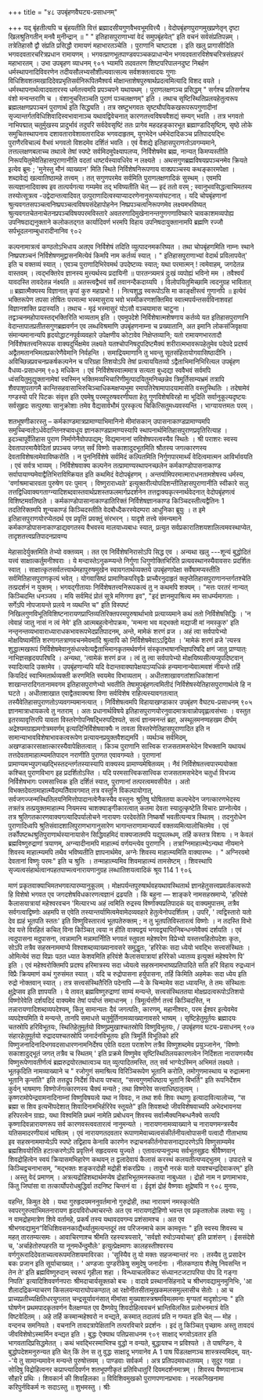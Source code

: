 +++
title = "४८ उपबृंहणवैघट्य-प्रसाधनम्"

+++
यद् बृंहतीत्यपि च बृंहयतीति वित्तं 
ब्रह्मादसीयगुणवैभवभूमवित्त्यै । 
वेदोपबृंहणपुराणमुखप्रणेतृन् 
दृष्टा खिलश्रुतिगतीन् मनवै मुनीन्द्रान् ॥ 
" 
" इतिहासपुराणाभ्यां वेदं समुपबृंहयेत्” इति वचनं सर्वसंप्रतिपन्नम् । तत्रेतिहासौ द्वौ संप्रति प्रसिद्धौ रामायणं महाभारतञ्चेति । पुराणानि चाष्टादश । इति खलु प्रागासीदिति भगवदवतारचरित्रप्रधान रामायणम् । भगवत्प्राणभूतपाण्डवपञ्चकप्राधान्येन भगवदवतारविशेषचरित्रसंग्रहपरं महाभारतम् । उभा
उपबृहण व्याधनम् 
९०१ 
भ्यामपि तदवतरण शिष्टपरिपालनदुष्ट निबर्हण धर्मस्थापनादिविवरणेन तदीयसौलभ्यसौशील्यवात्सल्य सर्वशक्तत्वादयः गुणाः विधिशिवशतमखादिदेवप्रभृतिसर्वनिरूपितमैश्वर्य मोक्षान्ताशेषपुरुषार्थप्रदत्वमित्यादि विशद वयते । धर्मस्थापनार्थत्वादवतारस्य धर्मतत्त्वमपि प्रपञ्चपने यथायथम् । पुराणलक्षणञ्च प्रसिद्धम् " सर्गश्च प्रतिसर्गश्च वंशो मन्वन्तराणि च । वंशानुचरितञ्चति पुराणं पञ्चलक्षणम्" इति । तथाच सृष्टिस्थितिप्रलयहेतुत्वरूप ब्रह्मलक्षणप्रपञ्चनं पुराणार्थ इति सिद्ध्यति । तत्र स्रष्टुभगवतः सृष्ट्यौपयिकखरूपरूपगुणादीनां सृज्यान्तर्गतविधिशिवादिस्वभावानाञ्च यथावद्विवेचनात् कारणतत्त्वविषयवैशद्यं सम्यग् भवति । तत्र भगवतो नाभिपद्मात् चतुर्मुखस्य प्रादुर्भावं तदुपरि सर्वदेवसृष्टिं ततः प्रागेव महदहङ्कारभूत ब्रह्माण्डादिसृष्टिम्, सृष्ठे लोके समुचितस्थापनाय दशावतारावेशावतारादिक भगवदाहृतम्, युगभेदेन धर्मभेदादिकञ्च प्रतिपादयद्भिः पुराणैरविचाल्यं वैभवं भगवतो विशदमेव दर्शितं भवति । एवं वैशद्ये इतिहासपुराणतोऽवगम्यमाने, तत्तल्लक्षणबलाच्च तथात्वे तेषां स्पष्टे सर्वमिदमुपेक्ष्यापलप्य, निर्विशेषमेव ब्रह्म, नान्यत् किमप्यस्तीति निरूपयितुमेवेतिहासपुराणानीति वदतां धाष्टर्यस्यावधिरेव न लक्ष्यते । अथसगुणब्रह्मविषयप्रपञ्चनमेव क्रियते इत्येव ब्रूमः ; 'मुनेस्तु मौनं व्याख्यान' मिति स्थिते निर्विशेषनिरूपणाय वाक्प्रपञ्चस्य कथङ्कारमपेक्षा । शब्दावेद्यं खल्वातिष्ठामहे तत्त्वम् । तत् सगुणपरमेव सर्वमिति पुराणलक्षणादिकं सुस्थम् । एवमपि सत्यज्ञानादिवाक्य इव तात्पर्यगत्या गम्यमेव तद् भविष्यतीति चेत् — इदं ततो वरम् ; स्वानुभवसिद्धत्वाभिमतस्य तस्योत्सूत्रत्व -उद्वेदान्तत्वादिवत् उत्पुराणादित्वस्याप्यादरणेनानुरूप्यसंघटनात् । यदि चोपबृंहणानां श्रुत्यवगतसपञ्चत्वनिष्प्रपञ्चत्वविषयसंदेहापोहनेन निष्प्रपञ्चत्वनिरूपणमेव लक्ष्यमभविष्यत् श्रुत्यवगतचेतनाचेतनप्रपञ्चविषयपरमविस्तारे अवतरणादिमुखेनानन्तगुणगणाविष्कारे चावकाशमव्यपोह्य उपनिषदाद्यनुक्ताने कलोकतद्गत कार्यादिवर्ण भरमपि विहाय उपनिषदायुक्तानामपि ब्रह्मणि रज्जौ सर्पभूदलनाम्बुधारादीनानिव 
९०२ 

कल्पनामात्रत्वं कण्ठतोऽभिधाय अतएव निर्विशेषं तदिति व्युत्पादनमकरिष्यत । तथा चोपबृंहणमिति नाम्नः स्थाने निष्प्रपश्ञ्चनं निर्विशेषणमुद्वासनमित्येवं किमपि नाम कर्तव्यं स्यात् । " इतिहासपुराणाभ्यां वेदार्थ प्रविलापयेत्' इति च वक्तव्यं स्यात् । एवञ्च पुराणादिभिरेवमर्थ उपदेष्टव्यः स्यात्; यथा
परमात्मन् ! त्वमेवाहम्, जगदेतन्न वास्तवम् । त्वद्भक्तिरेव ज्ञानस्य मुत्त्यर्थस्य प्रदायिनी ॥ पारतन्त्र्यमत्रं दुःखं व्यपोह्यं भविनो मम । तवैश्वर्यं यावदस्ति तावदेतन्न नंक्ष्यति ॥ अतस्त्वद्वैभवं सर्वं तवानन्दैकदाय्यपि । विलोपयितुमिच्छामि त्वदनुग्रह भावितात् ॥ ब्रह्मात्मैक्यस्य विज्ञानात् कृपां कुरु महाप्रभो ! । 
नित्यशुद्ध स्वरूपोऽसि मा काङ्क्षीस्त्वं गुणानपि ॥ 
इत्येवं भक्तिरूपेण तपसा तोषितः परमात्मा भस्मासुराय भवो भस्मीकरणशक्तिमिव स्वात्मपर्यन्तसर्वविनाशवहां विज्ञानशक्ति प्रदास्यति । तथाच -
मृढं भस्मासुरं योऽसौ वञ्चयामास चाटुना । तद्वञ्चनमहोपायस्तद्भक्तिरिति भाव्यताम् इति । 
एवमुपदेशे निर्विशेषात्मशेषणाय कर्तव्ये यत इतिहासपुराणानि वेदान्तापातप्रतीतसगुणब्रह्मवर्णन एव लब्धविश्रमाणि उपबृंहणनाम्ना च प्रख्यातानि, अत इमानि लोकसंजिवृक्षया संमान्यमानान्यपि हृदयोद्धाटनपूर्वव्यवहारे उपेक्षणीय कोटावेव निक्षेप्तव्यानि; यतो रामायणभारतादौ निर्विशेषतत्त्वनिरूपक वाक्यदुर्भिक्षमेव लक्ष्यते यतश्चोपनिषदुपदिष्टमैक्यं शरीरात्मभावरूपहेतुमेव पदेपदे प्रदर्श्य अद्वैतमतानभिमतप्रकारेणैवेमानि निर्वहन्ति । समाद्रियमाणानि तु भवन्तु सूतसंहितायोगवासिष्ठादीनि । अविच्छिन्नप्रवचनप्रकर्षकल्पनेन च परिग्रहा तिशयोऽपि तेषां प्रत्याययितव्यो ऽद्वैताभिमानिभिरित्यल
उपबृंहण वैधव्य-प्रसाधनम् 
९०३ 
मधिकेन । एवं निर्विशेषस्वात्ममात्र सत्यता बुध्दद्या स्ववैभवं सर्वमपि ध्वंसयितुमुद्युक्तानामेषां स्वस्मिन् भक्तिमव्यभिचारिणीमुत्पादयितुमनिच्छन्नेव त्रिमूर्तिसाम्यभ्रमं तत्रापि शैवपाशुपतागमै कान्तिसहवासाभिरुचिञ्चाधिकमक्षप्यभूमा रमापतिरेषामापादयामासेति वस्तुस्थितिः । तदेषामेवं गण्डस्यो परि पिटकः संवृत्त इति एवमेषु परमपुरुषवरणीयता हेतु गुणविशेषविरहो मा भूदिति सर्वानुकूल्यदृष्टयः सर्वसुहृदः सत्पुरुषाः सानुक्रोशाः तमेव वैद्यसार्वभौमं पुरस्कृत्य चिकित्सितुमध्यवस्यन्ति । भाग्यायत्तमतः परम् । 

शतभूषणीकारस्तु – कर्मकाण्डमात्रप्रामाण्याभिमानिनो मीमांसकान् उपासनाकाण्डप्रामाण्यमपि समुच्चिन्वतोऽर्धवेदान्तिनश्चावधूय ज्ञानकाण्डप्रामाण्यस्यापि स्थापनार्थमितिहासपुराणप्रवृतिरित्याह । इदञ्चापूर्वेतिहास पुराण निर्माणेनैवोपपाद्यम्; विद्यमानानां सविशेषपरत्वस्यैव स्थितेः । श्री पराशरः स्वस्य देवतापारमायैवेदितां प्रपञ्चय जगत् सर्वं विष्णोः सकाशादुदभूतमिति श्रौतस्य जगत्कारणस्य देवताविशेषत्वमेवाविष्करोति । न पुननिर्विशेषे सर्वमिदं कल्पितमिति निर्गुणपारमार्थ्यं वेदित्वमात्मन आविर्भावयति । एवं सर्वत्र भाव्यम् । 
निर्विशेषवाक्य कल्पनेन तत्प्रामाण्यस्थापनच्छलेन कर्मकाण्डोपासनाकाण्ड सर्वापायाण्यमेवाद्वैतिभिराविष्क्रियत इति कथमिदं वेदोपबृंहणम् । अन्तर्यामिपरमात्माराधनतामशेषस्य धर्मस्य, 'वर्णाश्रमाचारवता पुरुषेण परः पुमान् । विष्णुराराध्यते' इत्युक्तरीत्योपदिशन्तीतिहासपुराणानीति स्वीकारे सलु तत्तद्विधिवाक्यगताग्न्यादिशब्दवास्तवार्थप्रशस्तफलमार्गप्रदर्शनेन तत्तद्वाक्यकृत्स्नार्थवेदनात् वेदोपबृंहणत्वं विशिष्टमवतिष्ठते । कर्मकाण्डोपासानाकाण्डातिरिक्तं निर्विशेषज्ञानकाण्ड किञ्चिदस्तीत्यद्वैतिनः 1 तदतिरिक्तमपि शून्यकाण्डं किञ्चिदस्तीति वेदबौध्दैकरस्येदम्परा आधुनिका ब्रूयुः । त इमे इतिहासपुराणयोरप्येतदर्थ एव प्रवृत्तिं प्रवक्तुं संरभरन् । यादृशे तत्त्वे संमन्यमाने कर्मकाण्डोपासनाकाण्डाद्यवगतस्य वैभवस्य मालयाध्यबाधः स्यात्, प्रत्युत सर्वप्रकारातिशयशालित्वमवस्थाप्येत, तादृशतत्त्वप्रतिपादनप्रावण्य

मेहासादेर्युक्तमिति तेभ्यो वक्तव्यम् । तत एव निर्विशेषनिरासोऽपि सिद्ध एव । अन्यथा खलु ---शून्यं बुद्धोदितं यत्त्वं साक्षात्कर्तुमनीश्वराः । ये मन्दास्तेऽनुकम्प्यन्ते निर्गुणा धिगुणोक्तिभिरिति प्रत्यवस्थानस्यैवावसरः प्रदर्शितः स्वात् । साक्षात्कृतसर्वतत्त्वार्थमहापुरुषमुखेन स्वावगतार्थव्यक्तये उपबृंहणापेक्षा सर्वेषामप्यस्तीति सर्वमितिहासपुराणकृत्यं भवेत् । योगवासिष्ठं प्रामाणिकपरिवृढैः प्राच्यैरनुदाहृतं क्लृप्तेतिहासपुराणानन्तर्गतश्चेति तत्प्रदर्शनं न युक्तम् । भगवद्गीतायाः निर्विशेषतत्त्वनिरूपकत्वं तु न कथमपि शक्यम् । "मत्तः परतरं नान्यत् किञ्चिदम्ति धनञ्जय । मयि सर्वमिदं प्रोतं सूत्रे मणिगणा इव", "इदं ज्ञानमुपाश्रित्य मम साधर्म्यमागताः । सर्गेऽपि नोपजायन्ते प्रलये न व्यथन्ति च" इति विस्पष्टं निखिलगुणविभूतिविशिष्टनारायणप्राप्तिव्यतिरिक्तपरमपुरुषार्थाभावे प्रत्याय्यमाने कथं ततो निर्विशेषसिद्धिः । 'न त्वेवाहं जातु नासं न त्वं नेमे' इति आत्मबहुत्वेनोपक्रमः, 'मन्मना भव मद्भक्तो मद्याजी मां नमस्कुरु' इति नन्तृनन्तव्यभावाराध्याराधकभावरूपभेदप्रतिपादनम्, अन्ते, मामेकं शरणं व्रज । अहं त्वा सर्वपापेभ्यो मोक्षयिष्यामीति शरणागतत्राणवचनमेवमादि श्रुत्वापि को निर्विशेषमेवाऽऽद्वियेत । 'मामेकं शरणं व्रजे 'त्यस्त्र शुद्धात्मखरूपं निर्विशेषमेवानुसंधत्स्वेत्यद्वैताभिमानकृतमर्थवर्णनं संस्कृतभाषानभिज्ञपरिषदि क्षणं जातु प्राण्यात्ः नाभिज्ञसहृदयपरिषदि । अन्यथा, 'त्वामेकं शरणं व्रज । त्वं तु त्वा सर्वपापेभ्यो मोक्षयिष्यसीत्यप्युपदिष्टवान् स्यादित्यादि उक्तमेव । उपबृंहणान्यपि यदि वेदान्तवाक्यापेक्षयाऽप्यधिकं हन्यमानान्येवात्मवशं नीयन्ते तर्हि कियदिदं स्वाभिमतार्थव्यक्ती करणमिति स्वयमेव विभाव्यताम् । 
अधीतशाखावगतांशाधिकांशानां शाखान्तरादिगतानामवगम इतिहासपुराणेभ्यो भवतीति तेषामुपबृंहणत्वमितीदं निर्विशेषस्येतिहासपुराणार्थत्वे हि न घटते । अधीतशाखात एवाद्वैतवाक्यश्रा विणा सर्वविशेष राहित्यस्यावगतत्वात् तस्यैवेतिहासपुराणतोऽप्यवगम्यमानत्यात् । निर्विशेषत्वमपि विहायाखण्डाकार
उपबृंहण वैघट्य-प्रसाधनम् 
९०५ 
ज्ञानमात्राधायकत्वे तु नतराम् । अतः प्रधानार्थविषये इतिहासपुराणयोरनुवादमात्रत्वान्नोपवृह्णत्वसंभवः । वस्तुत इतरव्यावृत्तिरपि यावता विस्तरेणोपनिषद्भिरुपदिश्यते, सत्यं ज्ञानमनन्तं ब्रहा, अस्थूलमनण्वहखम दीर्घम् अद्रेश्यमग्राह्यमगोत्रमवर्णम् इत्यादिनिर्विशेषवाक्यैः न तावता विस्तरेणेतिहासपुराणादित इति न सामान्याभावविशेषाभावकत्वरूपेण प्रत्यायनप्रयुक्तवैशद्यमपिं । व्यर्थञ्च सर्वमिदम्, अखण्डाकारसाक्षात्कारस्यैवापेक्षितत्वात् । 
किञ्च पुराणानि सात्त्विक राजसतामसभेदेन विभक्तानि यथायथं तत्तदेवतामाहात्म्यमतिपादन नराणीति पुराणत एवावगम्यते । पुराणानां प्रामाण्यमभ्युपगच्छद्भिस्तदन्तर्गतस्यास्यापि वाक्यस्य प्रामाण्यमेषितव्यम् । नैवं निर्विशेषतत्त्वपारम्पयोक्ता कश्चित् पुराणविभाग इह प्रदर्शितोऽस्ति । यदि परमसात्त्विकसात्त्विक राजसतामसभेदेन चतुर्धा विभज्य निर्विशेषभागः परमसात्त्विक इति दर्शितं स्यात्, पुराणानां तत्परत्वमवसीयेत । अतो विभक्तदेवतामाहात्म्यैदम्पतैिवावगमात् तत्र वस्तुनि विकल्पायोगात्, सर्वजगज्जन्मस्थितिलयनिमित्तोपादानत्वेनैकस्यैव वस्तुनः श्रुतिषु घोषिततया कल्पभेदेन जगत्कारणभेदस्य तत्रतंत्र तत्प्रयुक्तमाहात्म्य नियमस्य चाशक्याङ्गीकारत्वात् कतमा देवता स्यादुत्कृष्टेति विचारः प्राप्नोत्येव । तत्र श्रुतिगतकारणवाक्यगत्यादिपर्यालोचने नारायणः परदेवतेति निष्कर्षो भवतीत्यन्यत्र स्थितम् । तदनुरोधेन पुराणादिध्वपि श्रुतिसंवादशालिपुराणभागानुसारेण भागान्तराणामान्यपर्यं वक्तव्यमित्यालोचितमेव । एवं तर्कोंपष्टब्धश्रुतिपुराणार्थस्यानायासेन सिद्धिवहमिदं वाक्यजातमपि यद्युपलब्धम्, तर्हि कस्तत्र विशयः । न केवलं ब्रह्मविष्णुरुद्राणां त्रयाणम्, अग्न्यादीनामपि माहात्म्यं वर्णयन्त्येव पुराणानि । तत्राग्निमाहात्म्येऽन्यथा नीयमाने शिवस्य माहात्म्यमपि तथैव भविष्यतीति ज्ञापनार्थमेव, अग्नेः शिवस्य माहात्म्यमिति वाक्यारम्भः । " अग्निरवमो देवतानां विष्णुः परमः" इति च श्रुतिः । तन्माहात्म्यमिव शिवमाहात्म्यं तामसेष्टम् । शिवस्थापि सृज्यत्वसंहार्थत्वानपहतपाप्मत्वनारायणानुग्रह लब्धातिशयत्वादिकं श्रूय
114 
1 
९०६ 

माणं प्रकृतवाक्याभिमतभगवत्पारम्यानुकूलम् । मोक्षपर्यन्तपुरुषार्थवहयथावस्थितार्थ ज्ञानहेतुसत्त्वप्रवर्तकत्वरूपो हि विशेषो भगवत एव जगदशेषविधकारणत्वज्ञानं द्रढयति । 
किं बहुना — शाङ्करे नामसहस्रमाप्ये, 'हरिवंशे कैलासयात्रायां महेश्वरवचन 'मित्यारभ्य अहं त्वमिति रुद्रस्य विष्णोक्यप्रतिपादकं यद् वाक्यमुपात्तम्, तत्रैव सर्वगत्वाद्विष्णोः अहमपि स एवेति तस्यान्तर्यामित्वमेवामेदव्यवहारे हेतुत्वेनोपदर्शितम् । उपरि, ' त्वद्विस्तारो यतो देव ह्यहं भूतपति स्ततः' इति विष्णुविस्तारत्वं भूतपतेरुक्तम् ; न तु भूतपतिविस्तारत्वं विष्णोः । न तदस्ति विभो देव यत्ते विरहितं कचित् विना किञ्चित् त्वया न हीति वाक्यद्वयं भगवद्व्याप्तिनिबन्धनमेवैक्यं दर्शयति । एवं त्वदुपासना मदुपासना, त्वन्नामानि मन्नामानिीति भगवतं स्तुवता महेश्वरेण विप्रेभ्यो यस्तत्त्वहितोपदेशः कृतः, सोऽपि तत्रैव सहस्रनाममाप्ये विश्वशब्दव्याख्यानावसरे समुद्धृतः, 'हरिरेकः सदा ध्येयो भवद्भिः सत्त्वसंस्थितः । ओमित्येवं सदा विप्राः पठत ध्यात केशवमिति हरिवंशे कैलासयात्रायां हरिरेको ध्यातव्य इत्युक्तं महेश्वरेण पि' इति । एवं महेश्वरोक्तिमपि प्रदश्य हरिमात्रस्य सदा ध्येयत्वे सहस्रनामभाष्यप्रतिपादिते सति हरिं विहाय रुद्रध्यानं विप्रैः क्रियमाणं कथं गुरुसंमत स्यात् । यदि च रुद्रोपासना हर्युपासना, तर्हि किमिति अहमेकः सदा ध्येय इति रुद्रो नोक्तवान् स्यात् । तत्र सत्त्वसंस्थितैरिति पदेनापि —ये के चिन्मामेव सदा ध्यायन्ति, ते तमः संस्थिताः क्षुद्रेप्सव इति ज्ञापयति । ये तावत् ब्रह्मविष्णुरुद्राणां साम्यं मन्यन्ते, सत्त्वसंस्थिततया मोक्षप्रदत्वरूपोऽतिशयो विष्णोरेवेति दर्शयदिदं वाक्यमेव तेषां पर्याप्तं समाधानम् । त्रिमूर्त्यत्तीर्ण तत्त्वं किञ्चिदस्ति, न तन्नारायणादिशब्दव्यपदेश्यम्, किंतु सामान्यतः दैवं जगत्पतिः, कारणम्, महानीश्वरः, परम ईश्वर इत्येवमेव व्यपदेश्यमिति ये मन्यन्ते, तानपि समाधत्ते चतुर्मूर्तिनामव्याख्यानावसरे भाष्यम् । सृष्टिहेतुमूर्तयः ब्रह्मादयः चतस्रोपि हरिविभूतयः, स्थितिहेतुमूर्तयो विष्णुप्रमुखाश्चतस्रोपि विष्णुविभूतयः, 
/ 
उपबृंहणव घट्य-प्रसाधनम् 
९०७ 
संहारहेतुमूर्तयो रुद्रादयश्चतस्रोपि जनार्दनविभूतयः इति त्रिमूर्ति विभूतिको हरि विष्णुजनादिनादिभगवदसाधारणनामनिर्देश्य एवेति वदता पराशरेण तत्रैव विष्णुशब्दमेव प्रयुञ्जानेन, 'विष्णोः सकाशादुद्भूतं जगत् तत्रैव च स्थितम् ' इति प्रक्रमे विष्णुमेव सृष्टिस्थितिलयकारणत्वेन निर्दिशता नारायणस्यैव विष्णुरूपेणावतीर्णत्वं ब्रह्मरुद्रयोरतथात्वञ्च यत् व्युत्पादितमस्ति, तत् सर्व भाग्येऽस्मिन् अभिमतं लक्ष्यते । भूतकृदिति नामव्याख्याने च " रजोगुणं समाश्रित्य विरिञ्चिरूपेण भूतानि करोति, तमोगुणमास्थाय च रुद्रात्मना भूतानि कृन्तति" इति तत्तद्रूप निर्देशं विधाय पश्चात्, “सत्त्वगुणमधिष्ठाय भूतानि बिभर्ति" इति रूपनिर्देशम कुर्वन् भाषमाणः विष्णोर्जगत्कारणस्य चैक्यं मन्यते ; तथा विष्णोरेव सत्त्वाधिष्ठातृत्वम् । कृष्णरामोपेन्द्रवामनादिनाम्नां विष्णुविषयत्वे यथा न विवदः, न तथा शर्वः शिवः स्थाणुः इत्यादावित्यालोच्य, “स ब्रह्मा स शिव इत्यभेोपदेशात् शिवादिनामभिर्हरिरेव स्तूयते" इति शिवशब्दो जीवविशेषवाच्यपि अभेदभावनया हरिपरत्वेन ग्राह्यः, यथा विश्वमिति प्रथमं नामेति प्रबोधयन् शिवस्य सर्वात्मैक्यनिबन्धनैक्ये सत्यपि कृष्णादिवन्नारायणरूप सर्व कारणवस्त्ववतारत्वं नानुमन्यते । नारायणनामव्याख्याने च नारायणमन्त्रस्यैव यतिसमादरणीयत्वं भाषितम् । एवं नारायणतदवतार रूपाणामेवाच्यत्वसंकीर्तनीयत्वोपासनी पत्वादौ गीताभाष्य इव सहस्रनाममाप्येऽपि स्पष्टे तद्विहाय केनावि कारणेन रुद्राचनकीर्तनोपासनाद्यादरणेऽपि विष्णुसाम्यमेव ब्रह्मशिवयोरिति हटात्करणेऽपि प्रवृत्तिर्न सहृदयस्य युज्यते । एतावत्यप्यनुपम्य सर्वभूतसुहृदः श्रीवैष्णवान् शिवद्रोहित्वेन स्वयं क्रियासमभिहारेण कथयन् त द्वलादेवायं कैलासं करस्थं कलयतीत्यप्यद्भुतम् । उपादत्ते च किञ्चिद्वचनाभासम्, “मद्भक्तः शङ्करदोही मद्रोही शंकरप्रियः । तावुभौ नरकं यातो यावश्चन्द्रदिवाकरम्" इति । अस्तु वेदं प्रमाणम् । अत्रत्यद्रोहिशब्दार्थमप्येष द्रोहाभिभूतमनस्कतया नाबुध्यत । द्रोहो नाम न प्रणामाभावः, किंतु जिघांसा वा तत्कार्योपरोधबुद्धिर्वा तदनिष्ट चिन्तनं वा । ईदृशं द्रोहं वैष्णवाः क्षुद्रेष्वपि न 
९०८ 
मुनयः, 

वहन्ति, किमुत देवे । यथा गुरुहृदयमननुवर्तमानो गुरुद्रोही, तथा नारायणं नमस्कृत्येति स्वपरगुरुत्वाभिमतनारायण हृदयविरोधमाचरन्तेः अत एव नारायणद्रोहिणो भवन्त एव प्रकृतश्लोक लक्ष्याः स्युः । न वामद्रोहमात्रेण शिवे वर्तामहे, प्रकर्षं तस्य यथावदवगम्य प्रशंसामश्च । अत एव श्रीभगवद्यामुन“विधिशिवसनकाद्यैर्थ्यातुमत्यन्तदूरं तव परिजनमाचे काम कामवृत्तः " इति स्वस्य शिवस्य च महत् तारतम्यत्समः । आवाचिरणाश्च श्रीमति रहस्यत्रयसारे, 'सर्वज्ञो रुवोऽप्यवोचत्' इति प्राशंसन् । ईससंदेशे च, 'अर्चाहेतोरुपहरति या नूनमर्धेन्दुमौलेः' इत्युत्प्रेक्षमाणः कालहस्तीश्वरस्य वर्णगुरूरादिदेवताच्यत्वरूपमतिशयमाविरका । 'सूस्यैिव तु यो मक्तः सहजन्मान्तरं नरः । तस्यैव तु प्रसादेन बकः प्रजान इति सूर्याचाख्यत् । ' अण्डजाः पुण्डरीकेषु समुदेषु जनार्दनाः । नीलकण्ठाय शैलेषु निवसन्ति न तेन ते' इति ब्रह्मविष्णुरुदान् स्वरूपं गृहीला शहा । विन्ध्याचलविकट संध्यानटजटापरिया पोप दि गङ्गा निपति' इत्यादिशिववर्णनपराः श्रीमदाचार्यसूक्तको बचः । वादावे प्रस्थानसिंहनादे च श्रीभगवद्यामुनमुनिभिः, 
'आ शैलादद्रिकन्याचरण किसलयन्याराघोपकण्ठात् आ रक्षोनीतसीतामुखकमलसमुल्लासीच सेतोः । आ च प्राच्यप्रतीच्यक्षितिधरयुगलात् चन्द्रसूर्यावनंसात् मीमांसा मुख्यशास्त्रश्रमविमलमनाः मृग्यतां मादृशोऽन्यः " 
इति घोषणेन प्रथमपादकृतवर्णन वैलक्षण्यत एव दैष्णवेपु शिवदोहित्ववचनं भ्रान्तिविलसित प्रलोभनमात्रं वेति विष्टवेदितम् । अहे तर्हि कस्मान्महेश्वरो न वन्द्यते, कस्मात् तदालयं प्रति न गम्यत इति चेत् — मोह । वन्दनच समनियते । वचनानि तावदत्रापेक्षितानि तत्परविचारे प्रदर्शनः । इदं तु किञ्चित् पृच्छामः अस्तु तावदयं जीवविशेषोऽस्मार्मिन वन्द्यत इति । बुद्धः 
ऐक्याथ पतिप्रसाधनम 
९०९ 
साक्षाद् भगवोऽवतार इति भागवतादिप्रसिद्धमेतत् । कथं भवद्भिरस्माभिश्च वुद्धो न वन्यते, बुद्धायश्च न प्रविश्यते । ते पाषण्डिनः, ये बुद्धोपदेशमनुरुन्यत इति चेत् किं तेन स तु वुद्धः साक्षादू भगवानेव 
A 
1 पाष
पिंडलक्षणञ्च शास्त्रस्यमिदम्, यत्--'ये तु सामान्यमावेन मन्यन्ते पुरुषोत्तमम् । पाण्डवाः सर्वकर्म । अत्र प्रतिपदमवधातव्यम् । सुदूर गखा । सोदिषु विद्रोहित्वनर कप्राप्त्यादिवर्णन शतभूपणीकृतं प्रतिविधातुरिं दिवमदर्शनमात्रम् । 
शिवस्य वैष्णवानाञ्च सौहारे प्रथिः । शिवकार्न की शिवहिलका 
॥ 
विविशिवमुखको पुराणपणानप्रभावः । नरकनिखनामा करिपुर्नविकर्म नः सदाऽस्तु ॥ 
शुभमस्तु । 
श्रीः